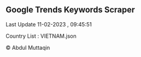 

## Google Trends Keywords Scraper 
 
Last Update 11-02-2023 , 09:45:51

Country List :
VIETNAM.json



© Abdul Muttaqin 
